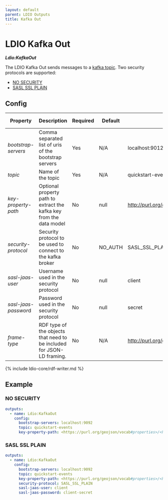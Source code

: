 ```yaml
---
layout: default
parent: LDIO Outputs
title: Kafka Out
---
```


# LDIO Kafka Out

***Ldio:KafkaOut***

The LDIO Kafka Out sends messages to a [kafka topic](https://kafka.apache.org).
Two security protocols are supported:

- [NO SECURITY](#no-security)
- [SASL SSL PLAIN](#sasl-ssl-plain)

## Config

| Property             | Description                                                           | Required | Default | Example                                   | Supported values                                                                     |
|----------------------|-----------------------------------------------------------------------|----------|---------|-------------------------------------------|--------------------------------------------------------------------------------------|
| _bootstrap-servers_  | Comma separated list of uris of the bootstrap servers                 | Yes      | N/A     | localhost:9012                            | url                                                                                  |
| _topic_              | Name of the topic                                                     | Yes      | N/A     | quickstart-events                         | String                                                                               |
| _key-property-path_  | Optional property path to extract the kafka key from the data model   | No       | null    | <http://purl.org/dc/terms/title>          | [ARQ property path](https://jena.apache.org/documentation/query/property_paths.html) |
| _security-protocol_  | Security protocol to be used to connect to the kafka broker           | No       | NO_AUTH | SASL_SSL_PLAIN                            | SASL_SSL_PLAIN or NO_AUTH                                                            |
| _sasl-jaas-user_     | Username used in the security protocol                                | No       | null    | client                                    | String                                                                               |
| *sasl-jaas-passwor*d | Password used in the security protocol                                | No       | null    | secret                                    | String                                                                               |
| _frame-type_         | RDF type of the objects that need to be included for JSON-LD framing. | No       | N/A     | http://purl.org/goodrelations/v1#Offering | Any RDF type                                                                         |

{% include ldio-core/rdf-writer.md %}

## Example

### NO SECURITY

```yaml
outputs:
  - name: Ldio:KafkaOut
    config:
      bootstrap-servers: localhost:9092
      topic: quickstart-events
      key-property-path: <https://purl.org/geojson/vocab#properties>/<http://purl.org/dc/terms/title>
```

### SASL SSL PLAIN

```yaml
outputs:
  - name: Ldio:KafkaOut
    config:
      bootstrap-servers: localhost:9092
      topic: quickstart-events
      key-property-path: <https://purl.org/geojson/vocab#properties>/<http://purl.org/dc/terms/title>
      security-protocol: SASL_SSL_PLAIN
      sasl-jaas-user: client
      sasl-jaas-password: client-secret
```